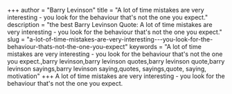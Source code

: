 +++
author = "Barry Levinson"
title = "A lot of time mistakes are very interesting - you look for the behaviour that's not the one you expect."
description = "the best Barry Levinson Quote: A lot of time mistakes are very interesting - you look for the behaviour that's not the one you expect."
slug = "a-lot-of-time-mistakes-are-very-interesting---you-look-for-the-behaviour-thats-not-the-one-you-expect"
keywords = "A lot of time mistakes are very interesting - you look for the behaviour that's not the one you expect.,barry levinson,barry levinson quotes,barry levinson quote,barry levinson sayings,barry levinson saying,quotes, sayings,quote, saying, motivation"
+++
A lot of time mistakes are very interesting - you look for the behaviour that's not the one you expect.
